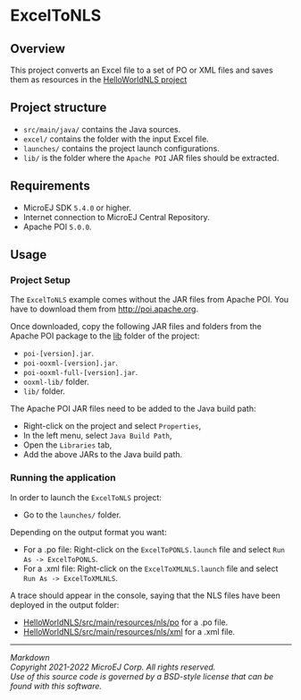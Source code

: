 # ExcelToNLS

## Overview

This project converts an Excel file to a set of PO or XML files and saves them as 
resources in the [HelloWorldNLS project](../HelloWorldNLS)

## Project structure

- `src/main/java/` contains the Java sources.
- `excel/` contains the folder with the input Excel file.
- `launches/` contains the project launch configurations.
- `lib/` is the folder where the `Apache POI` JAR files should be extracted.

## Requirements

- MicroEJ SDK `5.4.0` or higher.
- Internet connection to MicroEJ Central Repository.
- Apache POI `5.0.0`.

## Usage

### Project Setup

The `ExcelToNLS` example comes without the JAR files from Apache POI. 
You have to download them from http://poi.apache.org. 

Once downloaded, copy the following JAR files and folders from the 
Apache POI package to the [lib](lib/) folder of the project:

- `poi-[version].jar`.
- `poi-ooxml-[version].jar`.
- `poi-ooxml-full-[version].jar`.
- `ooxml-lib/` folder.
- `lib/` folder.

The Apache POI JAR files need to be added to the Java build path: 

- Right-click on the project and select `Properties`,
- In the left menu, select `Java Build Path`,
- Open the `Libraries` tab,
- Add the above JARs to the Java build path.

### Running the application

In order to launch the `ExcelToNLS` project:

- Go to the `launches/` folder.

Depending on the output format you want:
- For a .po file: Right-click on the `ExcelToPONLS.launch` file and select `Run As -> ExcelToPONLS`.
- For a .xml file: Right-click on the `ExcelToXMLNLS.launch` file and select `Run As -> ExcelToXMLNLS`.

A trace should appear in the console, saying that the NLS files have been
deployed in the output folder:
- [HelloWorldNLS/src/main/resources/nls/po](../HelloWorldNLS/src/main/resources/nls/po/) for a .po file.
- [HelloWorldNLS/src/main/resources/nls/xml](../HelloWorldNLS/src/main/resources/nls/xml/) for a .xml file.

---
_Markdown_   
_Copyright 2021-2022 MicroEJ Corp. All rights reserved._  
_Use of this source code is governed by a BSD-style license that can be found with this software._